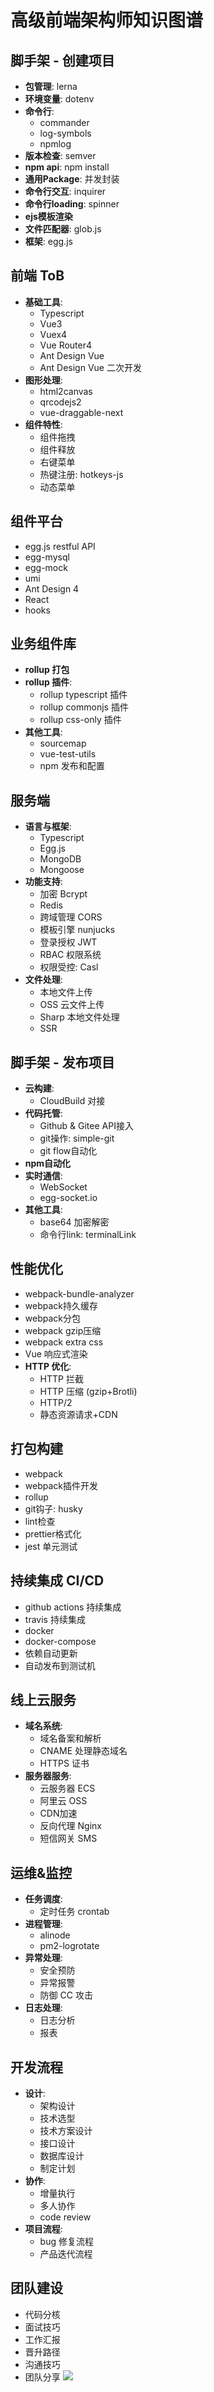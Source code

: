 # 高级前端架构师知识图谱

## 脚手架 - 创建项目
- **包管理**: lerna
- **环境变量**: dotenv
- **命令行**:
  - commander
  - log-symbols
  - npmlog
- **版本检查**: semver
- **npm api**: npm install
- **通用Package**: 并发封装
- **命令行交互**: inquirer
- **命令行loading**: spinner
- **ejs模板渲染**
- **文件匹配器**: glob.js
- **框架**: egg.js

## 前端 ToB
- **基础工具**:
  - Typescript
  - Vue3
  - Vuex4
  - Vue Router4
  - Ant Design Vue
  - Ant Design Vue 二次开发
- **图形处理**:
  - html2canvas
  - qrcodejs2
  - vue-draggable-next
- **组件特性**:
  - 组件拖拽
  - 组件释放
  - 右键菜单
  - 热键注册: hotkeys-js
  - 动态菜单

## 组件平台
- egg.js restful API
- egg-mysql
- egg-mock
- umi
- Ant Design 4
- React
- hooks

## 业务组件库
- **rollup 打包**
- **rollup 插件**:
  - rollup typescript 插件
  - rollup commonjs 插件
  - rollup css-only 插件
- **其他工具**:
  - sourcemap
  - vue-test-utils
  - npm 发布和配置

## 服务端
- **语言与框架**:
  - Typescript
  - Egg.js
  - MongoDB
  - Mongoose
- **功能支持**:
  - 加密 Bcrypt
  - Redis
  - 跨域管理 CORS
  - 模板引擎 nunjucks
  - 登录授权 JWT
  - RBAC 权限系统
  - 权限受控: Casl
- **文件处理**:
  - 本地文件上传
  - OSS 云文件上传
  - Sharp 本地文件处理
  - SSR

## 脚手架 - 发布项目
- **云构建**:
  - CloudBuild 对接
- **代码托管**:
  - Github & Gitee API接入
  - git操作: simple-git
  - git flow自动化
- **npm自动化**
- **实时通信**:
  - WebSocket
  - egg-socket.io
- **其他工具**:
  - base64 加密解密
  - 命令行link: terminalLink

## 性能优化
- webpack-bundle-analyzer
- webpack持久缓存
- webpack分包
- webpack gzip压缩
- webpack extra css
- Vue 响应式渲染
- **HTTP 优化**:
  - HTTP 拦截
  - HTTP 压缩 (gzip+Brotli)
  - HTTP/2
  - 静态资源请求+CDN

## 打包构建
- webpack
- webpack插件开发
- rollup
- git钩子: husky
- lint检查
- prettier格式化
- jest 单元测试

## 持续集成 CI/CD
- github actions 持续集成
- travis 持续集成
- docker
- docker-compose
- 依赖自动更新
- 自动发布到测试机

## 线上云服务
- **域名系统**:
  - 域名备案和解析
  - CNAME 处理静态域名
  - HTTPS 证书
- **服务器服务**:
  - 云服务器 ECS
  - 阿里云 OSS
  - CDN加速
  - 反向代理 Nginx
  - 短信网关 SMS

## 运维&监控
- **任务调度**:
  - 定时任务 crontab
- **进程管理**:
  - alinode
  - pm2-logrotate
- **异常处理**:
  - 安全预防
  - 异常报警
  - 防御 CC 攻击
- **日志处理**:
  - 日志分析
  - 报表

## 开发流程
- **设计**:
  - 架构设计
  - 技术选型
  - 技术方案设计
  - 接口设计
  - 数据库设计
  - 制定计划
- **协作**:
  - 增量执行
  - 多人协作
  - code review
- **项目流程**:
  - bug 修复流程
  - 产品迭代流程

## 团队建设
- 代码分核
- 面试技巧
- 工作汇报
- 晋升路径
- 沟通技巧
- 团队分享
![](../01-summaries/附件/Snipaste_2024-12-11_21-08-15.png)
